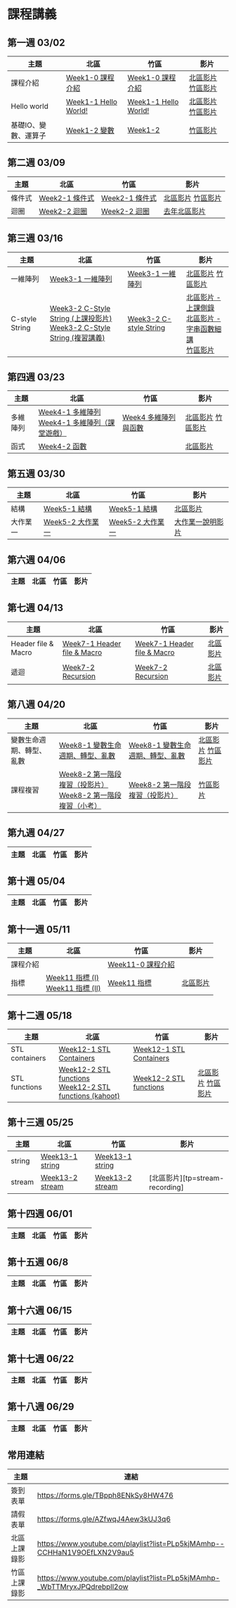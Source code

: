 # 課程講義
## 第一週 03/02

| 主題         | 北區                                      | 竹區 | 影片 |
| ------------ | ----------------------------------------- | ---- | ---- |
|課程介紹|[Week1-0 課程介紹][tp-intro]|[Week1-0 課程介紹][hc-intro]| [北區影片][tp-intro-video] [竹區影片][hc-intro-recording]|
|Hello world|[Week1-1 Hello World!][tp-helloworld]|[Week1-1 Hello World!][hc-helloworld]| [北區影片][tp-intro-video] [竹區影片][hc-helloworld-recording] |
|基礎IO、變數、運算子|[Week1-2 變數][tp-variable]|[Week1-2][hc-variable]|[竹區影片][hc-variable-recording]|

[tp-intro]: https://drive.google.com/file/d/13yb0r1MYhdP-QHNYRJbcKOjXIXR3slbJ/view?usp=sharing
[tp-helloworld]: https://drive.google.com/file/d/1Oi6byXVdnzruwLhI5GItIHgH10VgjPwL/view?usp=sharing
[tp-intro-video]: https://youtu.be/1Xa1lgwiX5k
[tp-variable]: https://drive.google.com/file/d/1dkCwn0g9bCSxSUk9MXMIw-GejH1-Tk5n/view?usp=drive_link
[hc-intro]: https://drive.google.com/file/d/1KIDguKqFN4l3so5oj2KVXi-X5oE6rboP/view?usp=drive_link
[hc-intro-recording]: https://youtu.be/Q4KHegZ15q4
[hc-helloworld]: https://drive.google.com/file/d/1RBAi4fEpeQQUCE1V8VcznDeWTacDKpIP/view?usp=drive_link
[hc-helloworld-recording]: https://youtu.be/cA_8SfrT3eE
[hc-variable]: https://slides.com/gtcoding/20230304-i-o
[hc-variable-recording]: https://youtu.be/sOurVZ2WRLc

## 第二週 03/09

| 主題         | 北區                                      | 竹區 | 影片 |
| ------------ | ----------------------------------------- | ---- | ---- |
|條件式|[Week2-1 條件式][tp-if-else]|[Week2-1 條件式][hc-if-else]|[北區影片][tp-if-else-recording] [竹區影片][hc-if-else-recording]|
|迴圈|[Week2-2 迴圈][tp-loops]|[Week2-2 迴圈][hc-loops]|[去年北區影片][tp-loops-video-alter]|

[hc-if-else]: https://drive.google.com/file/d/1l_57qsBn0BMPfnEgDpgNfR9n7e8wHT3_/view?usp=drive_link
[hc-if-else-recording]: https://youtu.be/662wWF-F_F8
[hc-loops]: https://slides.com/felixhuang-2/sprout-2024-loops
[tp-if-else]: https://drive.google.com/file/d/17KMBGD1OvUSnEO_WxVM_dGBNd-4owMRN/view?usp=drive_link
[tp-loops]: https://drive.google.com/file/d/1HkJ4Q5RHI6lf_EZfCzksAygUAWhOZBbm/view?usp=sharing
[tp-if-else-recording]: https://www.youtube.com/watch?v=eKCSaUlCqmc
[tp-loops-video-alter]: https://www.youtube.com/watch?v=VeZId6pmC9c

## 第三週 03/16

| 主題         | 北區                                      | 竹區 | 影片 |
| ------------ | ----------------------------------------- | ---- | ---- |
| 一維陣列 |[Week3-1 一維陣列][tp-1D-array] | [Week3-1 一維陣列][hc-1D-array] | [北區影片][tp-c-1D-array-recording] [竹區影片][hc-1D-array-recording] |
| C-style String |[Week3-2 C-Style String (上課投影片)][tp-c-str-slide] <br>  [Week3-2 C-Style String (複習講義)][tp-c-str-handout]| [Week3-2 C-style String][hc-c-string] |[北區影片 - 上課側錄][tp-c-str-recording] <br> [北區影片 - 字串函數細講][tp-c-str-func-recording] <br> [竹區影片][hc-c-string-recording] |

[hc-1D-array]: https://drive.google.com/file/d/1hYqneUoF2fa1SUecA2sSaTrElKHOb5l-/view?usp=sharing
[hc-1D-array-recording]: https://www.youtube.com/watch?v=GMKnavpLvIA

[hc-c-string]: https://slides.com/gtcoding/2024-c-string
[tp-1D-array]: https://drive.google.com/file/d/1OIHEARTTtyShqxKVaXM_xr7kcgeajfTz/view?usp=sharing
[tp-c-str-handout]: https://drive.google.com/file/d/1fwf0mjlVBmY1cpDguu0i7z2j8CPVPACL/view?usp=sharing
[tp-c-str-slide]: https://drive.google.com/file/d/1dpYsuWkJV9sodXLbtybM2O2XnNe_dZk3/view?usp=sharing
[tp-c-str-recording]: https://youtu.be/bORBocL3PFk
[tp-c-str-func-recording]: https://youtu.be/E2pMDpi07zk
[tp-c-1D-array-recording]: https://youtu.be/ug3u-pTIkX8
[hc-c-string-recording]: https://youtu.be/Zm46xtl8zdc

## 第四週 03/23

| 主題         | 北區                                      | 竹區 | 影片 |
| ------------ | ----------------------------------------- | ---- | ---- |
| 多維陣列 |[Week4-1 多維陣列][tp-nD-array] <br> [Week4-1 多維陣列（課堂遊戲）][tp-nD-array-game] |  [Week4 多維陣列與函數][hc-nD-array-and-function]   |  [北區影片][tp-nD-array-recording] [竹區影片][hc-nD-array-and-function-video] |
| 函式 | [Week4-2 函數][tp-function]   |    | [北區影片][tp-function-recording]    |

[tp-nD-array]: https://drive.google.com/file/d/1PmflkbqXlwNrvXRc48_iBksytYVGRsL9/view?usp=sharing
[tp-nD-array-game]: https://drive.google.com/file/d/1ciOHUJwps7pgJBsNi3ai9tclX51DPJgi/view?usp=sharing
[tp-function]: https://drive.google.com/file/d/1epJWVG7p6BMU2YbLKQ0FVv_1A4kIzpHd/view?usp=drive_link
[tp-nD-array-recording]: https://youtu.be/WiNdJEF94rE
[tp-function-recording]: https://youtu.be/YBLsTXHRZ0c
[hc-nD-array-and-function]: https://drive.google.com/file/d/16-phEL5uinV0mpofbFTa7PUqqh7QGumI/view?usp=sharing
[hc-nD-array-and-function-video]: https://youtu.be/oT1ldnS4RFg

## 第五週 03/30

| 主題         | 北區                                      | 竹區 | 影片 |
| ------------ | ----------------------------------------- | ---- | ---- |
| 結構 | [Week5-1 結構][tp-struct] | [Week5-1 結構][hc-struct] | [北區影片][tp-struct-recording] |
| 大作業一 | [Week5-2 大作業一][project1] | [Week5-2 大作業一][project1] | [大作業一說明影片][project1-video] |

[tp-struct]: https://drive.google.com/file/d/1n2yYftOXN-CCkj4h_sd4fMuhAv0T9U3a/view?usp=drive_link
[tp-struct-recording]: https://youtu.be/8pOnTF7Ndjk
[project1]: https://hackmd.io/@cswagger/BkRJ6KsYa
[hc-struct]: https://drive.google.com/file/d/1xPXoYbrshDnoSNvojsJZcduMk3YRPPSb/view?usp=sharing
[project1-video]: https://youtu.be/DTfaDvwMXMg

## 第六週 04/06

| 主題         | 北區                                      | 竹區 | 影片 |
| ------------ | ----------------------------------------- | ---- | ---- |

## 第七週 04/13

| 主題         | 北區                                      | 竹區 | 影片 |
| ------------ | ----------------------------------------- | ---- | ---- |
| Header file & Macro | [Week7-1 Header file & Macro][tp-headerfile] | [Week7-1 Header file & Macro](https://docs.google.com/presentation/d/1Jpr2UaLhRV_laEZ7-c1ICSFg7Kh2pABwm8UI0Fxj8YU/edit?usp=sharing) | [北區影片][tp-headerfile-recording] | 
| 遞迴 | [Week7-2 Recursion][tp-recursion] | [Week7-2 Recursion][hc-recursion] | [北區影片][tp-recursion-recording] |

[tp-headerfile]: https://drive.google.com/file/d/15c4WZAG0JTXWYMAb9eSFJKDIdZVxrOBv/view?usp=sharing
[tp-recursion]: https://drive.google.com/file/d/1kKG8UhZC3pa-NiozNQ0JPudjBObuk5MF/view?usp=sharing
[hc-recursion]: https://docs.google.com/presentation/d/1ihZ-y3OzrGnqIamGrA3tiyePc6AB__LH69Hmd22D-AQ/edit?usp=sharing
[tp-headerfile-recording]: https://youtu.be/7RpwNEpQ814
[tp-recursion-recording]: https://youtu.be/GQkWw36KHCM

## 第八週 04/20

| 主題     | 北區            | 竹區 | 影片 |
| -------- | --------------- | ---- | ---- |
| 變數生命週期、轉型、亂數 | [Week8-1 變數生命週期、轉型、亂數][tp-random] | [Week8-1 變數生命週期、轉型、亂數][hc-random] | [北區影片][tp-random-recording] [竹區影片][hc-random-recording] | 
| 課程複習 | [Week8-2 第一階段複習（投影片）][tp-review] <br> [Week8-2 第一階段複習（小考）][tp-review-quiz] | [Week8-2 第一階段複習（投影片）][hc-review] | [竹區影片][hc-review-recording] |

[tp-random]: https://drive.google.com/file/d/1XWn5x9oKZzo0KCkaJTATFn4BHLJ1SZjB/view?usp=sharing
[hc-random]: https://drive.google.com/file/d/1XYPjsYn-_4gpkhWN7x1SMUiA_rQLKVn4/view?usp=sharing
[tp-review]: https://drive.google.com/file/d/1WK-8yR39nGxIL_yXsm02L_kcg8vIk7nJ/view?usp=sharing
[tp-review-quiz]: https://forms.gle/fKf1MwKLu8v8PM1S8
[hc-review]: https://drive.google.com/file/d/1KpseWgbVwPqmkPzLakg7kdJnpml3cJWl/view
[tp-random-recording]: https://youtu.be/9w8T1xf1uJs
[hc-random-recording]: https://www.youtube.com/watch?v=iqLdXlXpwpA
[hc-review-recording]: https://youtu.be/z322CQi5b8I

## 第九週 04/27

| 主題     | 北區            | 竹區 | 影片 |
| -------- | --------------- | ---- | ---- |

## 第十週 05/04

| 主題     | 北區            | 竹區 | 影片 |
| -------- | --------------- | ---- | ---- |

## 第十一週 05/11

| 主題     | 北區            | 竹區 | 影片 |
| -------- | --------------- | ---- | ---- |
|課程介紹||[Week11-0 課程介紹][hc-intro-2nd]||
| 指標 | [Week11 指標 (I)][tp-pointer-part-1] <br> [Week11 指標 (II)][tp-pointer-part-2] | [Week11 指標][hc-pointer-slide] |  [北區影片][tp-pointer-recording] | 

[tp-pointer-part-1]: https://drive.google.com/file/d/1CM9R73UppwBIhoq6OVpP-Ga209u7ZuKu/view?usp=sharing
[tp-pointer-part-2]: https://drive.google.com/file/d/1a7MpOKbNvTrHD2UMaYqbQLFaTCtj9_HS/view?usp=sharing
[hc-intro-2nd]: https://drive.google.com/file/d/1RlF7c_ZELMbKm3A8pSlTq_ya1sfSz30e/view?usp=drive_link
[hc-pointer-slide]: https://drive.google.com/file/d/1A3W6O_WE7VNXMKeV4nqJ121hvaJYf22T/view?usp=sharing
[tp-pointer-recording]: https://youtu.be/BLLcSQpV68w

## 第十二週 05/18

| 主題     | 北區            | 竹區 | 影片 |
| -------- | --------------- | ---- | ---- |
| STL containers |  [Week12-1 STL Containers][tp-stl-containers] | [Week12-1 STL Containers][hc-stl-containers]  |  | 
| STL functions | [Week12-2 STL functions][tp-stl-function]  <br>  [Week12-2 STL functions (kahoot)][tp-stl-kahoot]  | [Week12-2 STL functions][hc-stl-function] |  [北區影片][tp-stl-function-recording] [竹區影片][hc-stl-function-recording] |

[tp-stl-function]: https://drive.google.com/file/d/1tVUzsvsMPN8J7yQds2a7y9GTUWzZJz9A/view?usp=sharing
[tp-stl-containers]: https://drive.google.com/file/d/19QkMOXSADWBN9i6x_ZToKt9QYNZ7cG27/view?usp=sharing
[hc-stl-function]: https://slides.com/gtcoding/stl-functions
[hc-stl-containers]: https://docs.google.com/presentation/d/18FYxHrx_6YnW2SzzI-t4AbaqPyFhZtZyBxsEqpRmubk/edit?usp=sharing
[hc-stl-function-recording]: https://www.youtube.com/watch?v=JSeJcesybNE
[tp-stl-function-recording]: https://youtu.be/XDBt0JD-U2M
[tp-stl-kahoot]: https://create.kahoot.it/share/20240518-c-kahoot/8ae6e96e-c55e-42e2-a154-4bf1f63cff39


## 第十三週 05/25

| 主題     | 北區            | 竹區 | 影片 |
| -------- | --------------- | ---- | ---- |
| string |  [Week13-1 string][tp-string]  | [Week13-1 string][hc-string] |  | 
| stream |  [Week13-2 stream][tp-stream] | [Week13-2 stream][hc-stream] | [北區影片][tp=stream-recording]  | 

[tp-string]: https://drive.google.com/file/d/1Aww10ON53SDWpkTZAyNRfb_bNY9h1Apa/view?usp=sharing
[tp-stream]: https://drive.google.com/file/d/1E_9eZDNHhQlPYZXbGjBvN7lNzinro7Or/view?usp=sharing
[hc-stream]: https://docs.google.com/presentation/d/1uaZn7ns2O1s0hByPLxUENANxe3c5SRrftjtLRZF2LNg/edit?usp=sharing
[hc-string]: https://docs.google.com/presentation/d/1B_Mz_BDRMwIpfYvOJMZY0nNJdenFyBPClq53r9CQ2lw/edit?usp=sharing
[tp-stream-recording]: https://youtu.be/K_fl7lyC5OM

## 第十四週 06/01

| 主題     | 北區            | 竹區 | 影片 |
| -------- | --------------- | ---- | ---- |

## 第十五週 06/8

| 主題     | 北區            | 竹區 | 影片 |
| -------- | --------------- | ---- | ---- |

## 第十六週 06/15

| 主題     | 北區            | 竹區 | 影片 |
| -------- | --------------- | ---- | ---- |

## 第十七週 06/22

| 主題     | 北區            | 竹區 | 影片 |
| -------- | --------------- | ---- | ---- |

## 第十八週 06/29

| 主題     | 北區            | 竹區 | 影片 |
| -------- | --------------- | ---- | ---- |

## 常用連結
|主題|連結|
| -------- | ------- |
|簽到表單|https://forms.gle/TBpph8ENkSy8HW476|
|請假表單|https://forms.gle/AZfwqJ4Aew3kUJ3q6|
|北區上課錄影|https://www.youtube.com/playlist?list=PLp5kjMAmhp--CCHHaN1V9OEfLXN2V9au5|
|竹區上課錄影|https://www.youtube.com/playlist?list=PLp5kjMAmhp-_WbTTMryxJPQdrebpll2ow|

